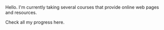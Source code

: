 Hello. I'm currently taking several courses that provide online web pages and resources.

Check all my progress here.